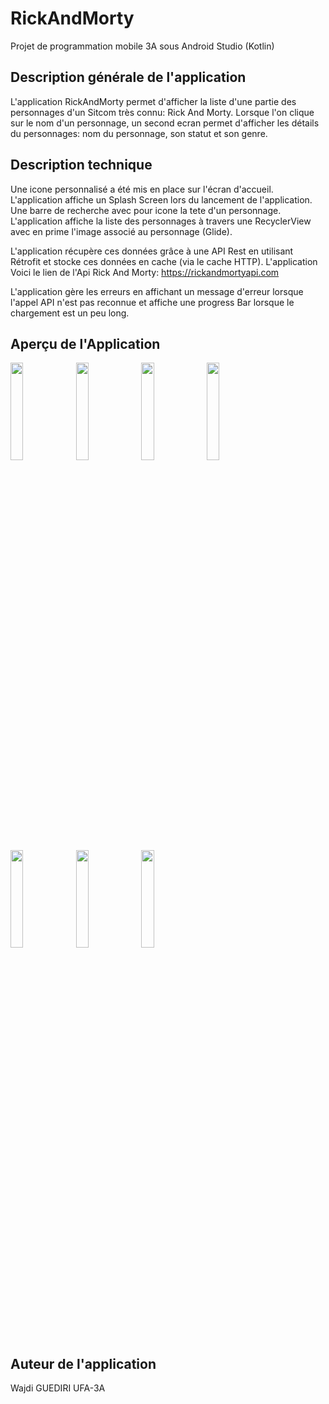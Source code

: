
# RickAndMorty

Projet de programmation mobile 3A sous Android Studio (Kotlin)

## Description générale de l'application

L'application RickAndMorty permet d'afficher la liste d'une partie des personnages d'un Sitcom très connu: Rick And Morty.
Lorsque l'on clique sur le nom d'un personnage, un second ecran permet d'afficher les détails du personnages: nom du personnage, son statut et son genre.

## Description technique

Une icone personnalisé a été mis en place sur l'écran d'accueil.
L'application affiche un Splash Screen lors du lancement de l'application.
Une barre de recherche avec pour icone la tete d'un personnage.
L'application affiche la liste des personnages à travers une RecyclerView avec en prime l'image associé au personnage (Glide). 

L'application récupère ces données grâce à une API Rest en utilisant Rétrofit et stocke ces données en cache (via le cache HTTP). L'application 
Voici le lien de l'Api Rick And Morty: https://rickandmortyapi.com

L'application gère les erreurs en affichant un message d'erreur lorsque l'appel API n'est pas reconnue et affiche une progress Bar lorsque le chargement est un peu long.

## Aperçu de l'Application

<img src="https://user-images.githubusercontent.com/61593396/120121229-8d096d00-c1a2-11eb-89ed-1d0a303767ba.png" width="20%" height="20%">
<img src="https://user-images.githubusercontent.com/61593396/120121234-97c40200-c1a2-11eb-80c5-36e03e0f0e07.png" width="20%" height="20%">
<img src="https://user-images.githubusercontent.com/61593396/120121240-9c88b600-c1a2-11eb-8935-bbb6040a6b16.png" width="20%" height="20%">
<img src="https://user-images.githubusercontent.com/61593396/120121244-a01c3d00-c1a2-11eb-8624-b2f4a0c52e0f.png" width="20%" height="20%">
<img src="https://user-images.githubusercontent.com/61593396/120121258-ad392c00-c1a2-11eb-8df3-ef9106e54e91.png" width="20%" height="20%">
<img src="https://user-images.githubusercontent.com/61593396/120121260-af9b8600-c1a2-11eb-90f6-8913598d9651.png" width="20%" height="20%">
<img src="https://user-images.githubusercontent.com/61593396/120121262-b32f0d00-c1a2-11eb-8946-54d25d50934d.png" width="20%" height="20%">


## Auteur de l'application

Wajdi GUEDIRI UFA-3A

